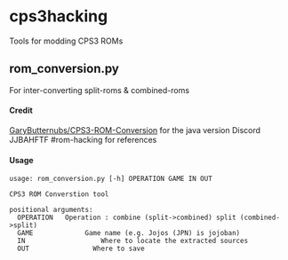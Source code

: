 # cps3hacking
Tools for modding CPS3 ROMs

## rom_conversion.py
For inter-converting split-roms & combined-roms
#### Credit
[GaryButternubs/CPS3-ROM-Conversion](https://github.com/GaryButternubs/CPS3-ROM-Conversion "GaryButternubs/CPS3-ROM-Conversion") for the java version
Discord JJBAHFTF #rom-hacking for references
#### Usage
    usage: rom_conversion.py [-h] OPERATION GAME IN OUT
    
    CPS3 ROM Converstion tool
    
    positional arguments:
      OPERATION   Operation : combine (split->combined) split (combined->split)
      GAME             Game name (e.g. Jojos (JPN) is jojoban)
      IN                   Where to locate the extracted sources
      OUT                Where to save